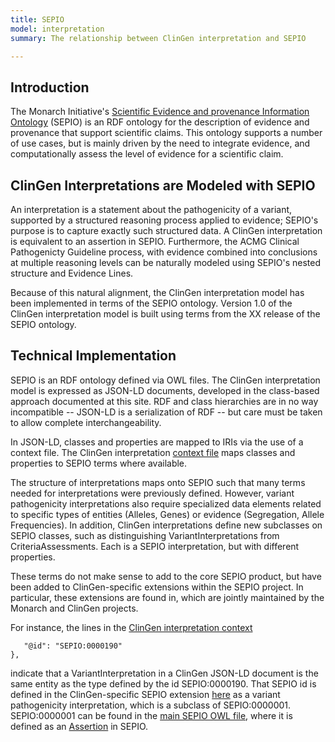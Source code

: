 ```yaml
---
title: SEPIO
model: interpretation
summary: The relationship between ClinGen interpretation and SEPIO

---
```


Introduction
------------

The Monarch Initiative's [Scientific Evidence and provenance Information Ontology](https://github.com/monarch-initiative/SEPIO-ontology) (SEPIO) is an RDF ontology for the description of evidence and provenance that support scientific claims.  This ontology supports a number of use cases, but is mainly driven by the need to integrate evidence, and computationally assess the level of evidence for a scientific claim.


ClinGen Interpretations are Modeled with SEPIO
----------------------------------------------

An interpretation is a statement about the pathogenicity of a variant, supported by a structured reasoning process applied to evidence; SEPIO's purpose is to capture exactly such structured data.   A ClinGen interpretation is equivalent to an assertion in SEPIO.  Furthermore, the ACMG Clinical Pathogenicty Guideline process, with evidence combined into conclusions at multiple reasoning levels can be naturally modeled using SEPIO's nested structure and Evidence Lines.

Because of this natural alignment, the ClinGen interpretation model has been implemented in terms of the SEPIO ontology.  Version 1.0 of the ClinGen interpretation model is built using terms from the XX release of the SEPIO ontology.

Technical Implementation
------------------------

SEPIO is an RDF ontology defined via OWL files.   The ClinGen interpretation model is expressed as JSON-LD documents, developed in the class-based approach documented at this site.  RDF and class hierarchies are in no way incompatible -- JSON-LD is a serialization of RDF -- but care must be taken to allow complete interchangeability.

In JSON-LD, classes and properties are mapped to IRIs via the use of a context file.  The ClinGen interpretation [context file](http://datamodel.clinicalgenome.org/interpretation/json/context) maps classes and properties to SEPIO terms where available.  

The structure of interpretations maps onto SEPIO such that many terms needed for interpretations were previously defined.  However, variant pathogenicity interpretations also require specialized data elements related to specific types of entities (Alleles, Genes) or evidence (Segregation, Allele Frequencies).   In addition, ClinGen interpretations define new subclasses on SEPIO classes, such as distinguishing VariantInterpretations from CriteriaAssessments.  Each is a SEPIO interpretation, but with different properties.

These terms do not make sense to add to the core SEPIO product, but have been added to ClinGen-specific extensions within the SEPIO project.  In particular, these extensions are found in, which are jointly maintained by the Monarch and ClinGen projects.

For instance, the lines in the [ClinGen interpretation context](http://datamodel.clinicalgenome.org/interpretation/json/context) 

``` "VariantInterpretation": {
   "@id": "SEPIO:0000190"
},
```
indicate that a VariantInterpretation in a ClinGen JSON-LD document is the same entity as the type defined by the id SEPIO:0000190. That SEPIO id is defined in the ClinGen-specific SEPIO extension [here]() as a variant pathogenicity interpretation, which is a subclass of SEPIO:0000001.  SEPIO:0000001 can be found in the [main SEPIO OWL file](), where it is defined as an [Assertion](http://github.com/monarch-initiative/SEPIO-ontology/wiki/Assertion) in SEPIO.

